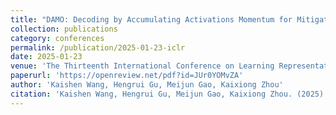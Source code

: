 ```yaml
---
title: "DAMO: Decoding by Accumulating Activations Momentum for Mitigating Hallucinations in Vision-Language Models"
collection: publications
category: conferences
permalink: /publication/2025-01-23-iclr
date: 2025-01-23
venue: 'The Thirteenth International Conference on Learning Representations (ICLR-2025)'
paperurl: 'https://openreview.net/pdf?id=JUr0YOMvZA'
author: 'Kaishen Wang, Hengrui Gu, Meijun Gao, Kaixiong Zhou'
citation: 'Kaishen Wang, Hengrui Gu, Meijun Gao, Kaixiong Zhou. (2025). "DAMO: Decoding by Accumulating Activations Momentum for Mitigating Hallucinations in Vision-Language Models." <i>Proceedings of the Thirteenth International Conference on Learning Representations (ICLR)</i>, 2025.'
---
```

